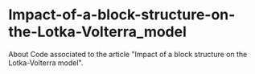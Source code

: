 # Impact-of-a-block-structure-on-the-Lotka-Volterra_model
About Code associated to the article "Impact of a block structure on the Lotka-Volterra model".
